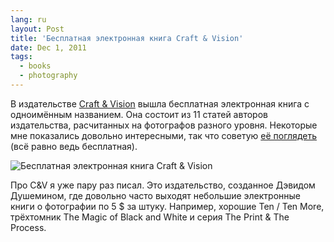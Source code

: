 ```yaml
---
lang: ru
layout: Post
title: 'Бесплатная электронная книга Craft & Vision'
date: Dec 1, 2011
tags:
  - books
  - photography
---
```


В издательстве [Craft & Vision](http://bit.ly/cv-books) вышла бесплатная электронная книга с одноимённым названием. Она состоит из 11 статей авторов издательства, расчитанных на фотографов разного уровня. Некоторые мне показались довольно интересными, так что советую [её поглядеть](http://bit.ly/cv-books) (всё равно ведь бесплатная).

![Бесплатная электронная книга Craft & Vision](http://wow.sapegin.me/0s3W2D2L161K/craft-and-vision.jpg)

Про C&V я уже пару раз писал. Это издательство, созданное Дэвидом Душемином, где довольно часто выходят небольшие электронные книги о фотографии по 5 $ за штуку. Например, хорошие Ten / Ten More, трёхтомник The Magic of Black and White и серия The Print & The Process.
